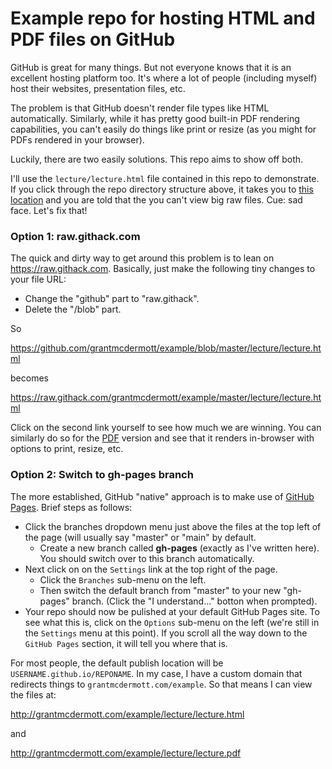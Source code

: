 # Example repo for hosting HTML and PDF files on GitHub

GitHub is great for many things. But not everyone knows that it is an excellent hosting platform too. 
It's where a lot of people (including myself) host their websites, presentation files, etc.

The problem is that GitHub doesn't render file types like HTML automatically. Similarly, while it has 
pretty good built-in PDF rendering capabilities, you can't easily do things like print or resize (as
you might for PDFs rendered in your browser).

Luckily, there are two easily solutions. This repo aims to show off both.

I'll use the `lecture/lecture.html` file contained in this repo to demonstrate. If you click through
the repo directory structure above, it takes you to 
[this location](https://github.com/grantmcdermott/example/blob/master/lecture/lecture.html) and you
are told that the you can't view big raw files. Cue: sad face. Let's fix that!

### Option 1: raw.githack.com

The quick and dirty way to get around this problem is to lean on https://raw.githack.com. Basically,
just make the following tiny changes to your file URL:

- Change the "github" part to "raw.githack".
- Delete the "/blob" part.

So 

https://github.com/grantmcdermott/example/blob/master/lecture/lecture.html

becomes

https://raw.githack.com/grantmcdermott/example/master/lecture/lecture.html

Click on the second link yourself to see how much we are winning. You can similarly do so for the 
[PDF](https://raw.githack.com/grantmcdermott/example/master/lecture/lecture.pdf) version and see that
it renders in-browser with options to print, resize, etc.

### Option 2: Switch to gh-pages branch

The more established, GitHub "native" approach is to make use of [GitHub Pages](https://pages.github.com/).
Brief steps as follows:

- Click the branches dropdown menu just above the files at the top left of the page (will usually say
"master" or "main" by default.
  - Create a new branch called **gh-pages** (exactly as I've written here). You should switch over to
  this branch automatically.
- Next click on on the `Settings` link at the top right of the page.
  - Click the `Branches` sub-menu on the left.
  - Then switch the default branch from "master" to your new "gh-pages" branch. (Click the "I 
  understand..." botton when prompted).
- Your repo should now be pulished at your default GitHub Pages site. To see what this is, click on
the `Options` sub-menu on the left (we're still in the `Settings` menu at this point). If you scroll
all the way down to the `GitHub Pages` section, it will tell you where that is.

For most people, the default publish location will be `USERNAME.github.io/REPONAME`. In my case, I
have a custom domain that redirects things to `grantmcdermott.com/example`. So that means I can 
view the files at:

http://grantmcdermott.com/example/lecture/lecture.html

and

http://grantmcdermott.com/example/lecture/lecture.pdf
